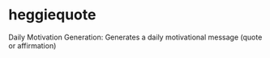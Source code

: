 # heggiequote
 Daily Motivation Generation: Generates a daily motivational message (quote or affirmation)
